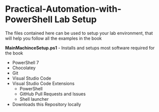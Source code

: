 # Practical-Automation-with-PowerShell Lab Setup
The files contained here can be used to setup your lab environment, that will help you follow all the examples in the book

**MainMachinceSetup.ps1** - Installs and setups most software required for the book
 - PowerShell 7
 - Chocolatey
 - Git
 - Visual Studio Code
 - Visual Studio Code Extensions
   - PowerShell
   - GitHub Pull Requests and Issues
   - Shell launcher
 - Downloads this Repository locally